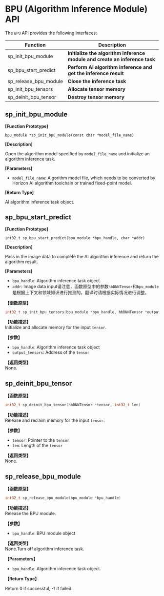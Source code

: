 # BPU (Algorithm Inference Module) API

The `BPU` API provides the following interfaces:

| Function | Description |
| ---- | ----- |
| sp_init_bpu_module | **Initialize the algorithm inference module and create an inference task** |
| sp_bpu_start_predict | **Perform AI algorithm inference and get the inference result** |
| sp_release_bpu_module | **Close the inference task** |
| sp_init_bpu_tensors | **Allocate tensor memory** |
| sp_deinit_bpu_tensor | **Destroy tensor memory** |


## sp_init_bpu_module

**[Function Prototype]**

`bpu_module *sp_init_bpu_module(const char *model_file_name)`

**[Description]**

Open the algorithm model specified by `model_file_name` and initialize an algorithm inference task.

**[Parameters]**

- `model_file_name`: Algorithm model file, which needs to be converted by Horizon AI algorithm toolchain or trained fixed-point model.

**[Return Type]**

AI algorithm inference task object.

## sp_bpu_start_predict

**[Function Prototype]**

`int32_t sp_bpu_start_predict(bpu_module *bpu_handle, char *addr)`

**[Description]**

Pass in the image data to complete the AI algorithm inference and return the algorithm result.

**[Parameters]**

- `bpu_handle`: Algorithm inference task object
- `addr`: Image data input请注意，函数原型中的参数`hbDNNTensor`和`bpu_module`是根据上下文和领域知识进行推测的，翻译时请根据实际情况进行调整。

**【函数原型】**  
```cpp
int32_t sp_init_bpu_tensors(bpu_module *bpu_handle, hbDNNTensor *output_tensors)
```

**【功能描述】**  
Initialize and allocate memory for the input `tensor`.

**【参数】**
- `bpu_handle`: Algorithm inference task object
- `output_tensors`: Address of the `tensor`

**【返回类型】**  
None.

## sp_deinit_bpu_tensor 

**【函数原型】**  
```cpp
int32_t sp_deinit_bpu_tensor(hbDNNTensor *tensor, int32_t len)
```

**【功能描述】**  
Release and reclaim memory for the input `tensor`.

**【参数】**
- `tensor`: Pointer to the `tensor`
- `len`: Length of the `tensor`

**【返回类型】**  
None.

## sp_release_bpu_module  

**【函数原型】**  
```cpp
int32_t sp_release_bpu_module(bpu_module *bpu_handle)
```

**【功能描述】**  
Release the BPU module.

**【参数】**  
- `bpu_handle`: BPU module object

**【返回类型】**  
None.Turn off algorithm inference task.

**【Parameters】**

- `bpu_handle`: Algorithm inference task object.

**【Return Type】**

Return 0 if successful, -1 if failed.